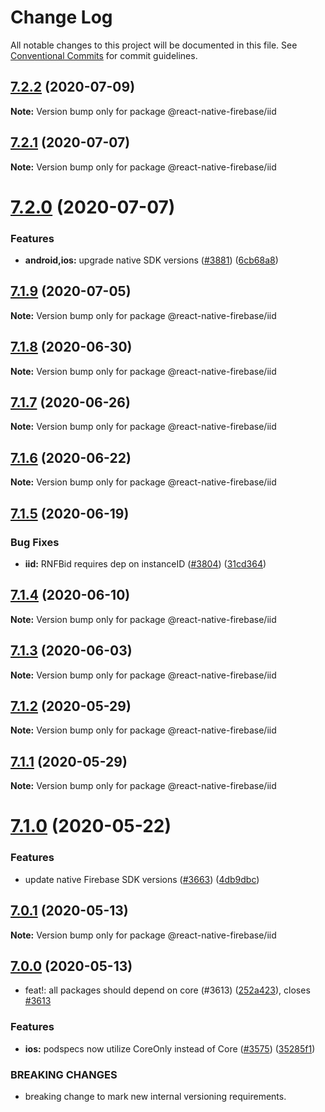 # Change Log

All notable changes to this project will be documented in this file.
See [Conventional Commits](https://conventionalcommits.org) for commit guidelines.

## [7.2.2](https://github.com/invertase/react-native-firebase/compare/@react-native-firebase/iid@7.2.1...@react-native-firebase/iid@7.2.2) (2020-07-09)

**Note:** Version bump only for package @react-native-firebase/iid

## [7.2.1](https://github.com/invertase/react-native-firebase/compare/@react-native-firebase/iid@7.2.0...@react-native-firebase/iid@7.2.1) (2020-07-07)

**Note:** Version bump only for package @react-native-firebase/iid

# [7.2.0](https://github.com/invertase/react-native-firebase/compare/@react-native-firebase/iid@7.1.9...@react-native-firebase/iid@7.2.0) (2020-07-07)

### Features

- **android,ios:** upgrade native SDK versions ([#3881](https://github.com/invertase/react-native-firebase/issues/3881)) ([6cb68a8](https://github.com/invertase/react-native-firebase/commit/6cb68a8ea808392fac3a28bdb1a76049c7b52e86))

## [7.1.9](https://github.com/invertase/react-native-firebase/compare/@react-native-firebase/iid@7.1.8...@react-native-firebase/iid@7.1.9) (2020-07-05)

**Note:** Version bump only for package @react-native-firebase/iid

## [7.1.8](https://github.com/invertase/react-native-firebase/compare/@react-native-firebase/iid@7.1.7...@react-native-firebase/iid@7.1.8) (2020-06-30)

**Note:** Version bump only for package @react-native-firebase/iid

## [7.1.7](https://github.com/invertase/react-native-firebase/compare/@react-native-firebase/iid@7.1.6...@react-native-firebase/iid@7.1.7) (2020-06-26)

**Note:** Version bump only for package @react-native-firebase/iid

## [7.1.6](https://github.com/invertase/react-native-firebase/compare/@react-native-firebase/iid@7.1.5...@react-native-firebase/iid@7.1.6) (2020-06-22)

**Note:** Version bump only for package @react-native-firebase/iid

## [7.1.5](https://github.com/invertase/react-native-firebase/compare/@react-native-firebase/iid@7.1.4...@react-native-firebase/iid@7.1.5) (2020-06-19)

### Bug Fixes

- **iid:** RNFBid requires dep on instanceID ([#3804](https://github.com/invertase/react-native-firebase/issues/3804)) ([31cd364](https://github.com/invertase/react-native-firebase/commit/31cd36493e268a631fd8519a0fea3bb2979092d4))

## [7.1.4](https://github.com/invertase/react-native-firebase/compare/@react-native-firebase/iid@7.1.3...@react-native-firebase/iid@7.1.4) (2020-06-10)

**Note:** Version bump only for package @react-native-firebase/iid

## [7.1.3](https://github.com/invertase/react-native-firebase/compare/@react-native-firebase/iid@7.1.2...@react-native-firebase/iid@7.1.3) (2020-06-03)

**Note:** Version bump only for package @react-native-firebase/iid

## [7.1.2](https://github.com/invertase/react-native-firebase/compare/@react-native-firebase/iid@7.1.1...@react-native-firebase/iid@7.1.2) (2020-05-29)

**Note:** Version bump only for package @react-native-firebase/iid

## [7.1.1](https://github.com/invertase/react-native-firebase/compare/@react-native-firebase/iid@7.1.0...@react-native-firebase/iid@7.1.1) (2020-05-29)

**Note:** Version bump only for package @react-native-firebase/iid

# [7.1.0](https://github.com/invertase/react-native-firebase/compare/@react-native-firebase/iid@7.0.1...@react-native-firebase/iid@7.1.0) (2020-05-22)

### Features

- update native Firebase SDK versions ([#3663](https://github.com/invertase/react-native-firebase/issues/3663)) ([4db9dbc](https://github.com/invertase/react-native-firebase/commit/4db9dbc3ec20bf96de0efad15000f00b41e4a799))

## [7.0.1](https://github.com/invertase/react-native-firebase/compare/@react-native-firebase/iid@7.0.0...@react-native-firebase/iid@7.0.1) (2020-05-13)

**Note:** Version bump only for package @react-native-firebase/iid

## [7.0.0](https://github.com/invertase/react-native-firebase/compare/@react-native-firebase/iid@7.0.0...@react-native-firebase/iid@7.0.0) (2020-05-13)

- feat!: all packages should depend on core (#3613) ([252a423](https://github.com/invertase/react-native-firebase/commit/252a4239e98a0f2a55c4afcd2d82e4d5f97e65e9)), closes [#3613](https://github.com/invertase/react-native-firebase/issues/3613)

### Features

- **ios:** podspecs now utilize CoreOnly instead of Core ([#3575](https://github.com/invertase/react-native-firebase/issues/3575)) ([35285f1](https://github.com/invertase/react-native-firebase/commit/35285f1655b16d05e6630fc556f95cccfb707ee4))

### BREAKING CHANGES

- breaking change to mark new internal versioning requirements.
